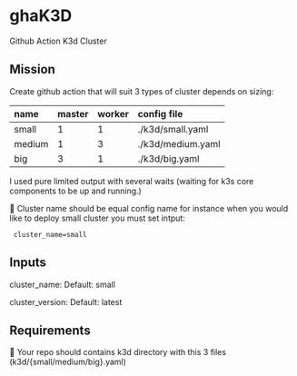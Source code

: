 # ghaK3D
Github Action K3d Cluster

## Mission
Create github action that will suit 3 types of cluster depends on sizing:

| name   | master | worker | config file       |
|:-------|:-------|:-------|:------------------|
| small  | 1      | 1      | ./k3d/small.yaml  |   
| medium | 1      | 3      | ./k3d/medium.yaml |  
| big    | 3      | 1      | ./k3d/big.yaml    |  

I used pure limited output with several waits (waiting for k3s core components to be up and running.)

:rocket:
Cluster name should be equal config name for instance when you would like to deploy small cluster you must set intput:

```console
 cluster_name=small
```

## Inputs
cluster_name: 
Default: small

cluster_version:
Default: latest

## Requirements
🤔 Your repo should contains k3d directory with this 3 files (k3d/{small/medium/big}.yaml)